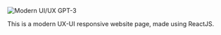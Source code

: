 ![Modern UI/UX GPT-3](https://i.ibb.co/TR5LW9z/image.png)

This is a modern UX-UI responsive website page, made using ReactJS.
